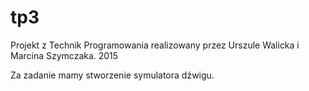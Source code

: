 # tp3
Projekt z Technik Programowania realizowany przez Urszule Walicka i Marcina Szymczaka.
2015

Za zadanie mamy stworzenie symulatora dźwigu.
